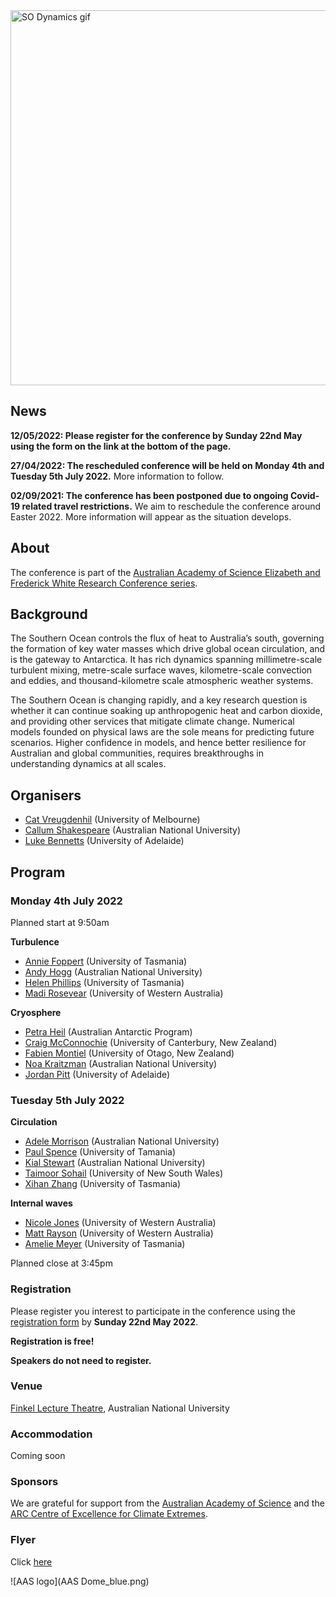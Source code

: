 <img src="GreyscalePhotoFall.gif" alt="SO Dynamics gif" style="width:600px" class="center"/>

## News

**12/05/2022: Please register for the conference by Sunday 22nd May using the form on the link at the bottom of the page.**

**27/04/2022: The rescheduled conference will be held on Monday 4th and Tuesday 5th July 2022.** More information to follow.

**02/09/2021: The conference has been postponed due to ongoing Covid-19 related travel restrictions.** We aim to reschedule the conference around Easter 2022. More information will appear as the situation develops.


## About 

The conference is part of the [Australian Academy of Science Elizabeth and Frederick White Research Conference series](https://www.science.org.au/elizabeth-and-frederick-white-research-conferences).

## Background

The Southern Ocean controls the flux of heat to Australia’s south, governing the formation of key water masses which drive global ocean circulation, and is the gateway to Antarctica. It has rich dynamics spanning millimetre-scale turbulent mixing, metre-scale surface waves, kilometre-scale convection and eddies, and thousand-kilometre scale atmospheric weather systems.

The Southern Ocean is changing rapidly, and a key research question is whether it can continue soaking up anthropogenic heat and carbon dioxide, and providing other services that mitigate climate change. Numerical models founded on physical laws are the sole means for predicting future scenarios. Higher confidence in models, and hence better resilience for Australian and global communities, requires breakthroughs in understanding dynamics at all scales.

## Organisers

- [Cat Vreugdenhil](https://findanexpert.unimelb.edu.au/profile/865785-cat-vreugdenhil) (University of Melbourne)
- [Callum Shakespeare](https://earthsciences.anu.edu.au/people/academics/dr-callum-shakespeare) (Australian National University)
- [Luke Bennetts](https://luke-bennetts.com) (University of Adelaide)

## Program 

### Monday 4th July 2022

Planned start at 9:50am

**Turbulence**

- [Annie Foppert](https://rmdb.research.utas.edu.au/public/rmdb/q/indiv_detail_warp_trans/55816) (University of Tasmania)
- [Andy Hogg](https://earthsciences.anu.edu.au/people/academics/prof-andy-hogg) (Australian  National University)
- [Helen Phillips](https://www.utas.edu.au/profiles/staff/imas/helen-phillips) (University of Tasmania)
- [Madi Rosevear](https://research-repository.uwa.edu.au/en/persons/madi-gamble-rosevear) (University of Western Australia) 

**Cryosphere**

- [Petra Heil](https://www.antarctica.gov.au/science/meet-our-scientists/dr-petra-heil-sea-ice-scientist/) (Australian Antarctic Program)
- [Craig McConnochie](https://www.canterbury.ac.nz/engineering/contact-us/people/craig-mcconnochie.html) (University of Canterbury, New Zealand)
- [Fabien Montiel](https://www.maths.otago.ac.nz/?people=fabien_montiel) (University of Otago, New Zealand)
- [Noa Kraitzman](https://maths.anu.edu.au/people/academics/noa-kraitzman) (Australian National University)
- [Jordan Pitt](https://researchers.adelaide.edu.au/profile/jordan.pitt) (University of Adelaide)

### Tuesday 5th July 2022

**Circulation**

- [Adele Morrison](https://earthsciences.anu.edu.au/people/academics/dr-adele-morrison) (Australian National University)
- [Paul Spence](https://paulspence.github.io) (University of Tamania)
- [Kial Stewart](https://earthsciences.anu.edu.au/people/academics/dr-kial-stewart) (Australian National University)
- [Taimoor Sohail](https://sites.google.com/view/taimoorsohail/home) (University of New South Wales)
- [Xihan Zhang](http://ecite.utas.edu.au/rmdb/ecite/q/ecite_view_author/55966) (University of Tasmania)

**Internal waves**

- [Nicole Jones](https://research-repository.uwa.edu.au/en/persons/nicole-jones) (University of Western Australia)
- [Matt Rayson](https://research-repository.uwa.edu.au/en/persons/matt-rayson) (University of Western Australia)
- [Amelie Meyer](https://www.utas.edu.au/profiles/staff/imas/amelie-meyer) (University of Tasmania)

Planned close at 3:45pm


### Registration

Please register you interest to participate in the conference using the [registration form](https://docs.google.com/forms/d/e/1FAIpQLSfiYJOEtRwdrLFUx_BhqmJw8DjR2oOC8JRmjc1NtoTVmLcjzA/viewform?usp=sf_link)
by **Sunday 22nd May 2022**.

**Registration is free!**

**Speakers do not need to register.**

### Venue

[Finkel Lecture Theatre](https://studentvip.com.au/anu/main/maps/146896), Australian National University

### Accommodation

Coming soon

### Sponsors

We are grateful for support from the [Australian Academy of Science](https://www.science.org.au) and the [ARC Centre of Excellence for Climate Extremes](https://climateextremes.org.au).

### Flyer

Click [here](https://github.com/lgbennetts/AAS-MSDS0-2021/blob/main/AASSODynamics_Poster.png)

![AAS logo](AAS Dome_blue.png)
